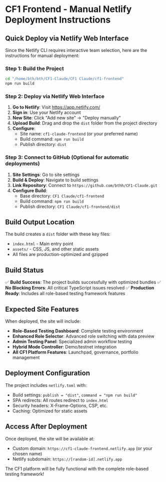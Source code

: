 # CF1 Frontend - Manual Netlify Deployment Instructions

## Quick Deploy via Netlify Web Interface

Since the Netlify CLI requires interactive team selection, here are the instructions for manual deployment:

### Step 1: Build the Project
```bash
cd "/home/bth/bth/CF1-Claude/CF1 Claude/cf1-frontend"
npm run build
```

### Step 2: Deploy via Netlify Web Interface

1. **Go to Netlify**: Visit https://app.netlify.com/
2. **Sign in**: Use your Netlify account
3. **New Site**: Click "Add new site" → "Deploy manually"
4. **Upload Build**: Drag and drop the `dist` folder from the project directory
5. **Configure**:
   - Site name: `cf1-claude-frontend` (or your preferred name)
   - Build command: `npm run build`
   - Publish directory: `dist`

### Step 3: Connect to GitHub (Optional for automatic deployments)

1. **Site Settings**: Go to site settings
2. **Build & Deploy**: Navigate to build settings
3. **Link Repository**: Connect to `https://github.com/bthh/CF1-Claude.git`
4. **Configure Build**:
   - Base directory: `CF1 Claude/cf1-frontend`
   - Build command: `npm run build`
   - Publish directory: `CF1 Claude/cf1-frontend/dist`

## Build Output Location

The build creates a `dist` folder with these key files:
- `index.html` - Main entry point
- `assets/` - CSS, JS, and other static assets
- All files are production-optimized and gzipped

## Build Status

✅ **Build Success**: The project builds successfully with optimized bundles
✅ **No Blocking Errors**: All critical TypeScript issues resolved
✅ **Production Ready**: Includes all role-based testing framework features

## Expected Site Features

When deployed, the site will include:
- **Role-Based Testing Dashboard**: Complete testing environment
- **Enhanced Role Selector**: Advanced role switching with data preview
- **Admin Testing Panel**: Specialized admin workflow testing  
- **Hybrid Mode Controller**: Demo/testnet integration
- **All CF1 Platform Features**: Launchpad, governance, portfolio management

## Deployment Configuration

The project includes `netlify.toml` with:
- Build settings: `publish = "dist"`, `command = "npm run build"`
- SPA redirects: All routes redirect to `index.html`
- Security headers: X-Frame-Options, CSP, etc.
- Caching: Optimized for static assets

## Access After Deployment

Once deployed, the site will be available at:
- Custom domain: `https://cf1-claude-frontend.netlify.app` (or your chosen name)
- Netlify subdomain: `https://[random-id].netlify.app`

The CF1 platform will be fully functional with the complete role-based testing framework!